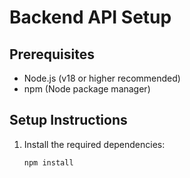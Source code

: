 # Backend API Setup

## Prerequisites
- Node.js (v18 or higher recommended)
- npm (Node package manager)

## Setup Instructions
1. Install the required dependencies:
   ```sh
   npm install
   ```

